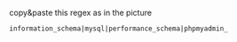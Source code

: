 copy&paste this regex as in the picture
````regex
information_schema|mysql|performance_schema|phpmyadmin_
````
